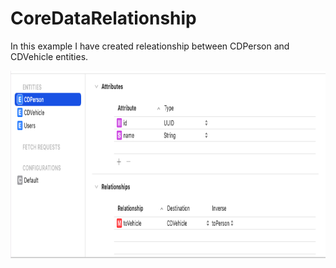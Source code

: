 # CoreDataRelationship


In this example I have created releationship between CDPerson and CDVehicle entities. 

<img src="Entities.png" width="700" height="300">
